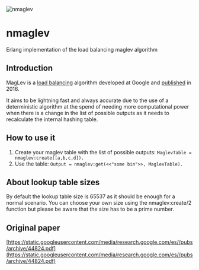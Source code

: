 ![nmaglev](https://github.com/nomasystems/nmaglev/workflows/nmaglev/badge.svg?branch=master)

# nmaglev

Erlang implementation of the load balancing maglev algorithm

## Introduction

MagLev is a [load balancing](https://en.wikipedia.org/wiki/Load_balancing_(computing)) algorithm developed at Google and 
[published](https://static.googleusercontent.com/media/research.google.com/es//pubs/archive/44824.pdf) in 2016.

It aims to be lightning fast and always accurate due to the use of a deterministic algorithm at the spend 
of needing more computational power when there is a change in the list of possible outputs as it needs
to recalculate the internal hashing table.

## How to use it

1. Create your maglev table with the list of possible outputs: ```MaglevTable = nmaglev:create([a,b,c,d]).```
2. Use the table: ```Output = nmaglev:get(<<"some bin">>, MaglevTable).```


## About lookup table sizes

By default the lookup table size is 65537 as it should be enough for a normal scenario.
You can choose your own size using the nmaglev:create/2 function but please be aware that the size has to be
a prime number.

## Original paper

[https://static.googleusercontent.com/media/research.google.com/es//pubs/archive/44824.pdf](https://static.googleusercontent.com/media/research.google.com/es//pubs/archive/44824.pdf)

